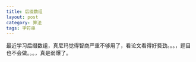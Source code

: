 ```yaml
---
title: 后缀数组
layout: post
category: 算法
tags: 字符串
---
```



最近学习后缀数组，真尼玛觉得智商严重不够用了，看论文看得好费劲。。。，题目也不会做。。。，真是弱爆了。
